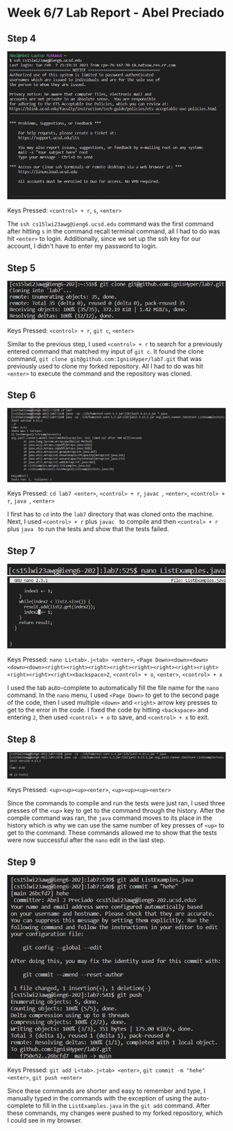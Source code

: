 # Week 6/7 Lab Report - Abel Preciado
## Step 4

![Step 4 Image](report4images/step4.png)

Keys Pressed: `<control> + r`, `s`, `<enter>`

The `ssh cs15lwi23awg@ieng6.ucsd.edu` command was the first command after hitting `s` in the command recall terminal command, all I had to do was hit `<enter>` to login. Additionally, since we set up the ssh key for our account, I didn't have to enter my password to login.

## Step 5

![Step 5 Image](report4images/step5.png)

Keys Pressed: `<control> + r`, `git c`, `<enter>`

Similar to the previous step, I used `<control> + r` to search for a previously entered command that matched my input of `git c`. It found the clone command, `git clone git@github.com:IgnisHyper/lab7.git` that was previously used to clone my forked repository. All I had to do was hit `<enter>` to execute the command and the repository was cloned.

## Step 6

![Step 6 Image](report4images/step6.png)

Keys Pressed: `cd lab7 <enter>`, `<control> + r`, `javac `, `<enter>`, `<control> + r`, `java `, `<enter>`

I first has to `cd` into the `lab7` directory that was cloned onto the machine. Next, I used `<control> + r` plus `javac ` to compile and then `<control> + r` plus `java ` to run the tests and show that the tests failed.

## Step 7

![Step 7a Image](report4images/step7p1.png)
![Step 7b Image](report4images/step7p2.png)

Keys Pressed: `nano Li<tab>.j<tab> <enter>`, `<Page Down><down><down><down><down><right><right><right><right><right><right><right><right><right><right><right><backspace>2`, `<control> + o`, `<enter>`, `<control> + x`

I used the tab auto-complete to automatically fill the file name for the `nano` command. In the `nano` menu, I used `<Page Down>` to get to the second page of the code, then I used multiple `<down>` and `<right>` arrow key presses to get to the error in the code. I fixed the code by hitting `<backspace>` and entering `2`, then used `<control> + o` to save, and `<control> + x` to exit.

## Step 8

![Step 8 Image](report4images/step8.png)

Keys Pressed: `<up><up><up><enter>`, `<up><up><up><enter>`

Since the commands to compile and run the tests were just ran, I used three presses of the `<up>` key to get to the command through the history. After the compile command was ran, the `java` command moves to its place in the history which is why we can use the same number of key presses of `<up>` to get to the command. These commands allowed me to show that the tests were now successful after the `nano` edit in the last step.

## Step 9

![Step 9 Image](report4images/step9.png)

Keys Pressed: `git add L<tab>.j<tab> <enter>`, `git commit -m "hehe" <enter>`, `git push <enter>`

Since these commands are shorter and easy to remember and type, I manually typed in the commands with the exception of using the auto-complete to fill in the `ListExamples.java` in the `git add` command. After these commands, my changes were pushed to my forked repository, which I could see in my browser.


